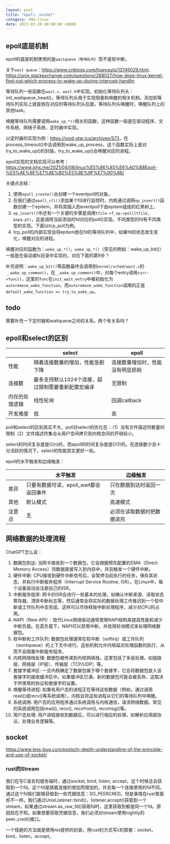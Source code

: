 ```yaml
---
layout: post
title: "epoll、socket"
category: GNU-linux
date: 2023-03-28 08:00:00 +0800
---
```


## epoll底层机制

epoll的底层机制使用的是`waitqueue（等待队列）`而不是软中断。

关于`wait queue`：<https://www.cnblogs.com/hueyxu/p/13745029.html>、<https://unix.stackexchange.com/questions/268027/how-does-linux-kernel-find-out-which-process-to-wake-up-during-interrupt-handlin>

等待队列一些函数在`wait.c，wait.h`中实现。初始化等待队列头：init_waitqueue_head()，等待队列头用于实现阻塞和唤醒的相关机制。添加到等待队列实际上就是放在对应的等待队列头后面，等待队列头唤醒时，唤醒队列上的其他task。

唤醒等待队列需要调用`wake_up_*()`相关的函数，这种函数一般是在驱动程序、文件系统、网络子系统、定时器中实现。

以定时器的实现为例：<https://void-star.icu/archives/573>，在process_timeout()中会调用到wake_up_process，这个函数实际上是对try_to_wake_up()的封装，try_to_wake_up()会唤醒对应的进程。

epoll实现的文档实现可以参考：<https://www.jxhs.me/2021/04/08/linux%E5%86%85%E6%A0%B8Epoll-%E5%AE%9E%E7%8E%B0%E5%8E%9F%E7%90%86/>

关键点总结：

1. 使用`epoll_create()`会创建一个eventpoll的对象。
2. 在我们通过`epoll_ctl()`添加某个fd进行监控时，内核通过调用`ep_insert()`函数创建一个epitem，并将其插入到eventpoll下由epitem组成的红黑树上。
3. `ep_insert()`中还有一个关键的步骤是调用`tfile->f_op->poll(tfile, &epq.pt)`，这是调用当前添加的fd对应的poll()实现。不同类型的fd有不同类型的实现。下面以tcp_poll为例。
4. tcp_poll的内部实现会将epitem放在fd的等待队列中，如果fd的状态发生变化，唤醒对应的进程。

唤醒对应的函数为：`wake_up_*()`，`wake_up_*()`（常见的例如：wake_up_bit()）一般是在驱动或fs目录中实现的，对应下面的第9步？

补充说明：`wake_up_bit()`等函数最终会调用到`kernel/sched/wait.c`的`__wake_up_common()`，在`__wake_up_common()`中，对每个entry调用`curr->func()`，这里的`func`在`init_wait_entry`中被初始化为`autoremove_wake_function`，而`autoremove_wake_function`调用的正是`default_wake_function => try_to_wake_up`。

## todo

需要补充一下定时器和waitqueue之间的关系。两个有关系吗？

## epoll和select的区别

||select|epoll|
|-|-|-|
|性能|随着连接数量的增加，性能急剧下降|连接数量增加时，性能没有明显损耗|
|连接数|最多支持默认1024个连接，超过限制需要重新配置宏编译|无限制|
|内在的处理逻辑|线性轮询|回调callback|
|开发难度|低|高|

poll和select的区别其实不大，poll对select的优化在：（1）没有文件描述符数量的限制（2）文件描述符集合从用户空间拷贝到内核空间的开销较小。

select的时间复杂度是O(n)的，而epoll的时间复杂度是O(1)的。在连接数少且十分活跃的情况下，select的性能其实更好一些。

epoll的水平触发和边缘触发：

||水平触发|边缘触发|
|-|-|-|
|差异|只要有数据可读，epoll_wait都会返回事件|只在数据到达时返回一次|
|其他|默认模式|高速模式|
|注意点|无|必须在读取数据时把数据读完|

## 网络数据的处理流程

ChatGPT怎么说：

1. 数据包到达: 当网卡接收到一个数据包，它会根据预先配置的DMA（Direct Memory Access）将数据直接写入到内存中，并且触发一个硬件中断。
2. 硬件中断: CPU接收到硬件中断信号后，会暂停当前执行的任务，保存其状态，并执行中断服务程序（Interrupt Service Routine, ISR）。在Linux中，每个设备驱动会注册自己的ISR。
3. 中断服务程序: 网卡的ISR会进行一些基本的处理，如确认中断来源、读取状态寄存器、清除中断标志等，然后通常会将实际的数据处理工作推迟到一个软中断或工作队列中去完成，这样可以尽快释放中断处理程序，减少对CPU的占用。
4. NAPI（New API）: 现代Linux网络驱动通常使用NAPI结构来提高性能和减少中断负载。在高负载下，NAPI可以禁用中断，并改用轮询模式来处理网络数据包。
5. 软中断和工作队列: 数据包处理通常在软中断（softirq）或工作队列（workqueue）的上下文中进行。这些机制允许内核延迟处理函数的执行，从而不会阻塞中断服务程序。
6. 内核网络栈处理: 数据包被传递到内核网络栈，这里包括了多层处理，如链路层、网络层（IP层）、传输层（TCP/UDP）等。
7. 套接字缓冲区: 一旦内核确定了数据包属于哪个套接字，它会将数据包放入该套接字的接收缓冲区中。如果缓冲区已满，新的数据包可能会被丢弃，这取决于所使用的协议和套接字的设置。
8. 唤醒等待进程: 如果有用户态的进程正在等待这些数据（例如，通过调用read()或recv()等系统调用），内核会将这些进程从它们的等待队列中唤醒。
9. 系统调用: 用户态的应用程序通过系统调用与内核通信，请求网络数据。常见的系统调用包括read(), recv(), recvfrom(), recvmsg()等。
10. 用户态处理: 用户进程接收到数据后，可以进行相应的处理，如解析应用层协议，处理业务逻辑等。

## socket

<https://www.less-bug.com/posts/in-depth-understanding-of-the-principle-and-use-of-socket/>

### rust的Stream

我们在写C语言的服务端时，通过socket, bind, listen, accept，这个时候总会获取到一个fd。这个fd是随着连接的增加而增加的，并且每一个连接使用的fd不同。通过这个fd我们能够获取到一些凭据信息：SO_PEERCRED。但是事情在rust里面却不一样。我们通过UnixListener::bind()，listener.accept()获取到一个stream，如果通过stream.as_raw_fd()获取fd时，这里获取到都是同一个fd。原因现在不知。如果想要获取凭据信息，我们必须对stream使用nightly的peer_cred()接口。

一个规避的方法就是使用nix提供的封装，用rust的方式写c的那套：socket，bind，listen，accept。

